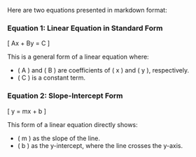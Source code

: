 Here are two equations presented in markdown format:

### Equation 1: Linear Equation in Standard Form
\[ Ax + By = C \]

This is a general form of a linear equation where:
- \( A \) and \( B \) are coefficients of \( x \) and \( y \), respectively.
- \( C \) is a constant term.

### Equation 2: Slope-Intercept Form
\[ y = mx + b \]

This form of a linear equation directly shows:
- \( m \) as the slope of the line.
- \( b \) as the y-intercept, where the line crosses the y-axis.

